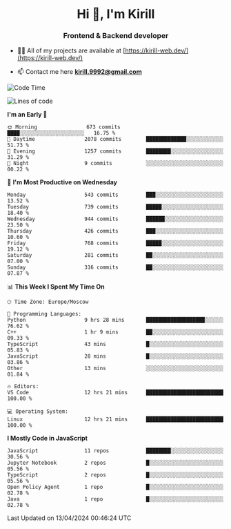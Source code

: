 <h1 align="center">Hi 👋, I'm Kirill</h1>
<h3 align="center">Frontend & Backend developer</h3>

- 👨‍💻 All of my projects are available at [https://kirill-web.dev/](https://kirill-web.dev/)

- 📫 Contact me here **kirill.9992@gmail.com**











<!--START_SECTION:waka-->
![Code Time](http://img.shields.io/badge/Code%20Time-1%2C735%20hrs%204%20mins-blue)

![Lines of code](https://img.shields.io/badge/From%20Hello%20World%20I%27ve%20Written-4.4%20million%20lines%20of%20code-blue)

**I'm an Early 🐤** 

```text
🌞 Morning                673 commits         ████░░░░░░░░░░░░░░░░░░░░░   16.75 % 
🌆 Daytime                2078 commits        █████████████░░░░░░░░░░░░   51.73 % 
🌃 Evening                1257 commits        ████████░░░░░░░░░░░░░░░░░   31.29 % 
🌙 Night                  9 commits           ░░░░░░░░░░░░░░░░░░░░░░░░░   00.22 % 
```
📅 **I'm Most Productive on Wednesday** 

```text
Monday                   543 commits         ███░░░░░░░░░░░░░░░░░░░░░░   13.52 % 
Tuesday                  739 commits         █████░░░░░░░░░░░░░░░░░░░░   18.40 % 
Wednesday                944 commits         ██████░░░░░░░░░░░░░░░░░░░   23.50 % 
Thursday                 426 commits         ███░░░░░░░░░░░░░░░░░░░░░░   10.60 % 
Friday                   768 commits         █████░░░░░░░░░░░░░░░░░░░░   19.12 % 
Saturday                 281 commits         ██░░░░░░░░░░░░░░░░░░░░░░░   07.00 % 
Sunday                   316 commits         ██░░░░░░░░░░░░░░░░░░░░░░░   07.87 % 
```


📊 **This Week I Spent My Time On** 

```text
🕑︎ Time Zone: Europe/Moscow

💬 Programming Languages: 
Python                   9 hrs 28 mins       ███████████████████░░░░░░   76.62 % 
C++                      1 hr 9 mins         ██░░░░░░░░░░░░░░░░░░░░░░░   09.33 % 
TypeScript               43 mins             █░░░░░░░░░░░░░░░░░░░░░░░░   05.83 % 
JavaScript               28 mins             █░░░░░░░░░░░░░░░░░░░░░░░░   03.86 % 
Other                    13 mins             ░░░░░░░░░░░░░░░░░░░░░░░░░   01.84 % 

🔥 Editors: 
VS Code                  12 hrs 21 mins      █████████████████████████   100.00 % 

💻 Operating System: 
Linux                    12 hrs 21 mins      █████████████████████████   100.00 % 
```

**I Mostly Code in JavaScript** 

```text
JavaScript               11 repos            ████████░░░░░░░░░░░░░░░░░   30.56 % 
Jupyter Notebook         2 repos             █░░░░░░░░░░░░░░░░░░░░░░░░   05.56 % 
TypeScript               2 repos             █░░░░░░░░░░░░░░░░░░░░░░░░   05.56 % 
Open Policy Agent        1 repo              █░░░░░░░░░░░░░░░░░░░░░░░░   02.78 % 
Java                     1 repo              █░░░░░░░░░░░░░░░░░░░░░░░░   02.78 % 
```




 Last Updated on 13/04/2024 00:46:24 UTC
<!--END_SECTION:waka-->
